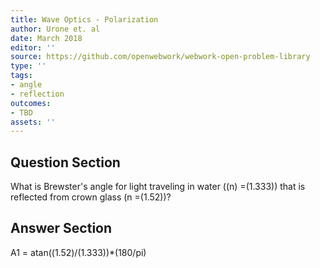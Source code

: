 ```yaml
---
title: Wave Optics - Polarization
author: Urone et. al
date: March 2018
editor: ''
source: https://github.com/openwebwork/webwork-open-problem-library
type: ''
tags:
- angle
- reflection
outcomes:
- TBD
assets: ''
---
```


## Question Section 

What is Brewster's angle for light traveling in water ((n) =(1.333)) that is reflected from crown glass (n =(1.52))?



## Answer Section

A1 = atan((1.52)/(1.333))*(180/pi)
